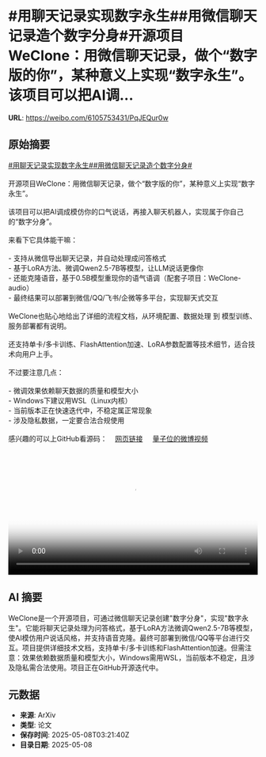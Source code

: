 # #用聊天记录实现数字永生##用微信聊天记录造个数字分身#开源项目WeClone：用微信聊天记录，做个“数字版的你”，某种意义上实现“数字永生”。该项目可以把AI调...

**URL**: https://weibo.com/6105753431/PqJEQur0w

## 原始摘要

<a href="https://m.weibo.cn/search?containerid=231522type%3D1%26t%3D10%26q%3D%23%E7%94%A8%E8%81%8A%E5%A4%A9%E8%AE%B0%E5%BD%95%E5%AE%9E%E7%8E%B0%E6%95%B0%E5%AD%97%E6%B0%B8%E7%94%9F%23&amp;extparam=%23%E7%94%A8%E8%81%8A%E5%A4%A9%E8%AE%B0%E5%BD%95%E5%AE%9E%E7%8E%B0%E6%95%B0%E5%AD%97%E6%B0%B8%E7%94%9F%23" data-hide=""><span class="surl-text">#用聊天记录实现数字永生#</span></a><a href="https://m.weibo.cn/search?containerid=231522type%3D1%26t%3D10%26q%3D%23%E7%94%A8%E5%BE%AE%E4%BF%A1%E8%81%8A%E5%A4%A9%E8%AE%B0%E5%BD%95%E9%80%A0%E4%B8%AA%E6%95%B0%E5%AD%97%E5%88%86%E8%BA%AB%23&amp;extparam=%23%E7%94%A8%E5%BE%AE%E4%BF%A1%E8%81%8A%E5%A4%A9%E8%AE%B0%E5%BD%95%E9%80%A0%E4%B8%AA%E6%95%B0%E5%AD%97%E5%88%86%E8%BA%AB%23" data-hide=""><span class="surl-text">#用微信聊天记录造个数字分身#</span></a><br><br>开源项目WeClone：用微信聊天记录，做个“数字版的你”，某种意义上实现“数字永生”。<br><br>该项目可以把AI调成模仿你的口气说话，再接入聊天机器人，实现属于你自己的“数字分身”。<br><br>来看下它具体能干嘛：<br><br>- 支持从微信导出聊天记录，并自动处理成问答格式<br>- 基于LoRA方法、微调Qwen2.5-7B等模型，让LLM说话更像你<br>- 还能克隆语音，基于0.5B模型重现你的语气语调（配套子项目：WeClone-audio）<br>- 最终结果可以部署到微信/QQ/飞书/企微等多平台，实现聊天式交互<br><br>WeClone也贴心地给出了详细的流程文档，从环境配置、数据处理 到 模型训练、服务部署都有说明。<br><br>还支持单卡/多卡训练、FlashAttention加速、LoRA参数配置等技术细节，适合技术向用户上手。<br><br>不过要注意几点：<br><br>- 微调效果依赖聊天数据的质量和模型大小<br>- Windows下建议用WSL（Linux内核）<br>- 当前版本正在快速迭代中，不稳定属正常现象<br>- 涉及隐私数据，一定要合法合规使用<br><br>感兴趣的可以上GitHub看源码：<a href="https://weibo.cn/sinaurl?u=https%3A%2F%2Fgithub.com%2Fxming521%2FWeClone" data-hide=""><span class="url-icon"><img style="width: 1rem;height: 1rem" src="https://h5.sinaimg.cn/upload/2015/09/25/3/timeline_card_small_web_default.png" referrerpolicy="no-referrer"></span><span class="surl-text">网页链接</span></a> <a href="https://video.weibo.com/show?fid=1034:5163720041758750" data-hide=""><span class="url-icon"><img style="width: 1rem;height: 1rem" src="https://h5.sinaimg.cn/upload/2015/09/25/3/timeline_card_small_video_default.png" referrerpolicy="no-referrer"></span><span class="surl-text">量子位的微博视频</span></a><br clear="both"><div style="clear: both"></div><video controls="controls" poster="https://tvax4.sinaimg.cn/orj480/006Fd7o3ly1i1727g8bt6j31690u0q52.jpg" style="width: 100%"><source src="https://f.video.weibocdn.com/o0/U8HYgkyClx08o3LGPs1i010412003YMl0E010.mp4?label=mp4_720p&amp;template=1012x720.25.0&amp;ori=0&amp;ps=1CwnkDw1GXwCQx&amp;Expires=1746678019&amp;ssig=xsvMW0JQXw&amp;KID=unistore,video"><source src="https://f.video.weibocdn.com/o0/WRZTdDyUlx08o3LGZOCs010412001SSW0E010.mp4?label=mp4_hd&amp;template=676x480.25.0&amp;ori=0&amp;ps=1CwnkDw1GXwCQx&amp;Expires=1746678019&amp;ssig=wP4lKgKudf&amp;KID=unistore,video"><source src="https://f.video.weibocdn.com/o0/93IwzWbClx08o3LH1KhO0104120018aX0E010.mp4?label=mp4_ld&amp;template=504x360.25.0&amp;ori=0&amp;ps=1CwnkDw1GXwCQx&amp;Expires=1746678019&amp;ssig=PfjpVBtZXI&amp;KID=unistore,video"><p>视频无法显示，请前往<a href="https://video.weibo.com/show?fid=1034%3A5163720041758750" target="_blank" rel="noopener noreferrer">微博视频</a>观看。</p></video>

## AI 摘要

WeClone是一个开源项目，可通过微信聊天记录创建"数字分身"，实现"数字永生"。它能将聊天记录处理为问答格式，基于LoRA方法微调Qwen2.5-7B等模型，使AI模仿用户说话风格，并支持语音克隆。最终可部署到微信/QQ等平台进行交互。项目提供详细技术文档，支持单卡/多卡训练和FlashAttention加速。但需注意：效果依赖数据质量和模型大小，Windows需用WSL，当前版本不稳定，且涉及隐私需合法使用。项目正在GitHub开源迭代中。

## 元数据

- **来源**: ArXiv
- **类型**: 论文
- **保存时间**: 2025-05-08T03:21:40Z
- **目录日期**: 2025-05-08
